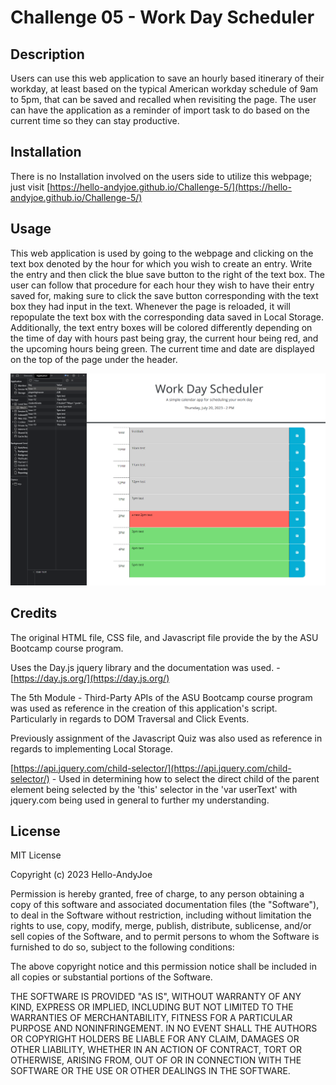 # Challenge 05 - Work Day Scheduler


## Description


Users can use this web application to save an hourly based itinerary of their workday, at least based on the typical American workday schedule of 9am to 5pm, that can be saved and recalled when revisiting the page. The user can have the application as a reminder of import task to do based on the current time so they can stay productive.


## Installation


There is no Installation involved on the users side to utilize this webpage; just visit [https://hello-andyjoe.github.io/Challenge-5/](https://hello-andyjoe.github.io/Challenge-5/)


## Usage


This web application is used by going to the webpage and clicking on the text box denoted by the hour for which you wish to create an entry. Write the entry and then click the blue save button to the right of the text box. The user can follow that procedure for each hour they wish to have their entry saved for, making sure to click the save button corresponding with the text box they had input in the text.  Whenever the page is reloaded, it will repopulate the text box with the corresponding data saved in Local Storage. Additionally, the text entry boxes will be colored differently depending on the time of day with hours past being gray, the current hour being red, and the upcoming hours being green. The current time and date are displayed on the top of the page under the header.


![Scheduler with localstorage values shown in the Chrome DevTools Application tab.](./Assets/scheduler_localstorage.png)


## Credits


The original HTML file, CSS file, and Javascript file provide the by the ASU Bootcamp course program.

Uses the Day.js jquery library and the documentation was used. - [https://day.js.org/](https://day.js.org/)

The 5th Module - Third-Party APIs of the ASU Bootcamp course program was used as reference in the creation of this application's script. Particularly in regards to DOM Traversal and Click Events.

Previously assignment of the Javascript Quiz was also used as reference in regards to implementing Local Storage.

[https://api.jquery.com/child-selector/](https://api.jquery.com/child-selector/) - Used in determining how to select the direct child of the parent element being selected by the 'this' selector in the 'var userText' with jquery.com being used in general to further my understanding. 


## License


MIT License


Copyright (c) 2023 Hello-AndyJoe


Permission is hereby granted, free of charge, to any person obtaining a copy
of this software and associated documentation files (the "Software"), to deal
in the Software without restriction, including without limitation the rights
to use, copy, modify, merge, publish, distribute, sublicense, and/or sell
copies of the Software, and to permit persons to whom the Software is
furnished to do so, subject to the following conditions:


The above copyright notice and this permission notice shall be included in all
copies or substantial portions of the Software.


THE SOFTWARE IS PROVIDED "AS IS", WITHOUT WARRANTY OF ANY KIND, EXPRESS OR
IMPLIED, INCLUDING BUT NOT LIMITED TO THE WARRANTIES OF MERCHANTABILITY,
FITNESS FOR A PARTICULAR PURPOSE AND NONINFRINGEMENT. IN NO EVENT SHALL THE
AUTHORS OR COPYRIGHT HOLDERS BE LIABLE FOR ANY CLAIM, DAMAGES OR OTHER
LIABILITY, WHETHER IN AN ACTION OF CONTRACT, TORT OR OTHERWISE, ARISING FROM,
OUT OF OR IN CONNECTION WITH THE SOFTWARE OR THE USE OR OTHER DEALINGS IN THE
SOFTWARE.
